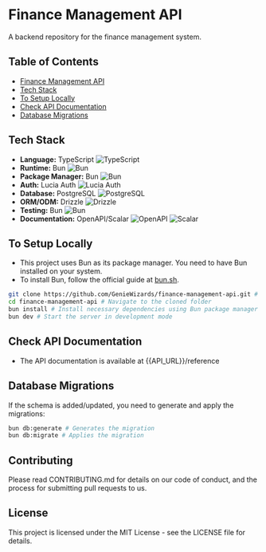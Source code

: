 # Finance Management API

A backend repository for the finance management system.

## Table of Contents

- [Finance Management API](#finance-management-api)
- [Tech Stack](#tech-stack)
- [To Setup Locally](#to-setup-locally)
- [Check API Documentation](#check-api-documentation)
- [Database Migrations](#database-migrations)

   

## Tech Stack

- **Language:** TypeScript ![TypeScript](https://img.shields.io/badge/TypeScript-007ACC?style=flat&logo=typescript&logoColor=white)
- **Runtime:** Bun ![Bun](https://img.shields.io/badge/Bun-000000?style=flat&logo=bun&logoColor=white)
- **Package Manager:** Bun ![Bun](https://img.shields.io/badge/Bun-000000?style=flat&logo=bun&logoColor=white)
- **Auth:** Lucia Auth ![Lucia Auth](https://img.shields.io/badge/Lucia_Auth-4B8BBE?style=flat&logo=auth0&logoColor=white)
- **Database:** PostgreSQL ![PostgreSQL](https://img.shields.io/badge/PostgreSQL-316192?style=flat&logo=postgresql&logoColor=white) 
- **ORM/ODM:** Drizzle ![Drizzle](https://img.shields.io/badge/Drizzle-000000?style=flat&logo=drizzle&logoColor=white)
- **Testing:** Bun ![Bun](https://img.shields.io/badge/Bun-000000?style=flat&logo=bun&logoColor=white)
- **Documentation:** OpenAPI/Scalar ![OpenAPI](https://img.shields.io/badge/OpenAPI-6BA539?style=flat&logo=openapi-initiative&logoColor=white) ![Scalar](https://img.shields.io/badge/Scalar-000000?style=flat&logo=scalar&logoColor=white)

## To Setup Locally

- This project uses Bun as its package manager. You need to have Bun installed on your system.
- To install Bun, follow the official guide at [bun.sh](https://bun.sh).

```bash
git clone https://github.com/GenieWizards/finance-management-api.git # Clone the repo
cd finance-management-api # Navigate to the cloned folder
bun install # Install necessary dependencies using Bun package manager
bun dev # Start the server in development mode
```

## Check API Documentation

- The API documentation is available at {{API_URL}}/reference

## Database Migrations

If the schema is added/updated, you need to generate and apply the migrations:

```bash
bun db:generate # Generates the migration
bun db:migrate # Applies the migration
```

## Contributing

Please read CONTRIBUTING.md for details on our code of conduct, and the process for submitting pull requests to us.

## License

This project is licensed under the MIT License - see the LICENSE file for details.
